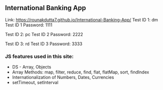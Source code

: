 ## International Banking App
Link: https://rounakdutta7.github.io/International-Banking-App/
Test ID 1: dm
Test ID 1 Password: 1111

Test ID 2: pc
Test ID 2 Password: 2222

Test ID 3: rd
Test ID 3 Password: 3333

### JS features used in this site:
* DS - Array, Objects
* Array Methods: map, filter, reduce, find, flat, flatMap, sort, findIndex
* Internationalization of Numbers, Dates, Currencies
* setTimeout, setInterval
